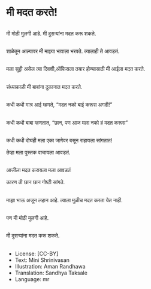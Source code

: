 # मी मदत करते!

##
मी मोठी मुलगी आहे. मी दुसर्‍यांना मदत करू शकते.

##
शाळेतून आल्यावर मी माझ्या भावाला भरवते. त्यालाही ते आवडतं.

##
मला सुट्टी असेल त्या दिवशी,ऑफिसला तयार होण्यासाठी मी आईला मदत करते.

##
संध्याकाळी मी बाबांना दुकानात मदत करते.

##
कधी कधी मात्र आई म्हणते, “मदत नको बाई करूस अगदी!”

##
कधी कधी बाबा म्हणतात, “छान, पण आज मला नको हं मदत करूस”

##
कधी कधी दोघंही मला एका जागेवर बसून राहायला सांगतात!

तेव्हा मला पुस्तक वाचायला आवडतं.

##
आजीला मदत करायला मला आवडतं

कारण ती छान छान गोष्टी सांगते.

##
माझा भाऊ अजून लहान आहे. त्याला मुळीच मदत करता येत नाही.

##
पण मी मोठी मुलगी आहे.

##
मी दुसर्‍यांना मदत करू शकते.

##
* License: [CC-BY]
* Text: Mini Shrinivasan
* Illustration: Aman Randhawa
* Translation: Sandhya Taksale
* Language: mr
